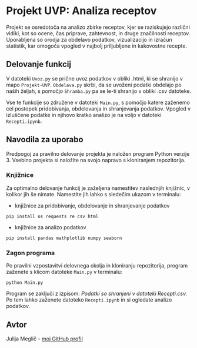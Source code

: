 # Projekt UVP: Analiza receptov

Projekt se osredotoča na analizo zbirke receptov, kjer se raziskujejo različni vidiki, kot so ocene, čas priprave, zahtevnost, in druge značilnosti receptov. Uporabljena so orodja za obdelavo podatkov, vizualizacijo in izračun statistik, kar omogoča vpogled v najbolj priljubljene in kakovostne recepte.

## Delovanje funkcij
V datoteki `Uvoz.py` se prične uvoz podatkov v obliki .html, ki se shranijo v mapo `Projekt-UVP`. `Obdelava.py` skrbi, da se uvoženi podatki obdelajo po naših željah, s pomočjo `Shramba.py` pa se le-ti shranijo v obliki .csv datoteke.

Vse te funkcije so združene v datoteki `Main.py`, s pomočjo katere zaženemo cel postopek pridobivanja, obdelovanja in shranjevanja podatkov.
Vpogled v izluščene podatke in njihovo kratko analizo je na voljo v datoteki `Recepti.ipynb`.

## Navodila za uporabo
Predpogoj za pravilno delovanje projekta je naložen program Python verzije 3. Vsebino projekta si naložite na svojo napravo s kloniranjem repozitorija.

### Knjižnice
Za optimalno delovanje funkcij je zaželjena namestitev naslednjih knjižnic, v kolikor jih še nimate. Namestite jih lahko s sledečim ukazom v terminalu:
* knjižnice za pridobivanje, obdelovanje in shranjevanje podatkov
```
pip install os requests re csv html
```
* knjižnice za analizo podatkov
```
pip install pandas mathplotlib numpy seaborn
```
### Zagon programa
Po pravilni vzpostavitvi delovnega okolja in kloniranju repozitorija, program zaženete s klicom datoteke `Main.py` v terminalu:
```
python Main.py
```
Program se zaključi z izpisom: _Podatki so shranjeni v datoteki Recepti.csv._ 
Po tem lahko zaženete datoteko `Recepti.ipynb` in si ogledate analizo podatkov.

## Avtor
Julija Meglič - [moj GitHub profil](https://github.com/MEGLICKA)
